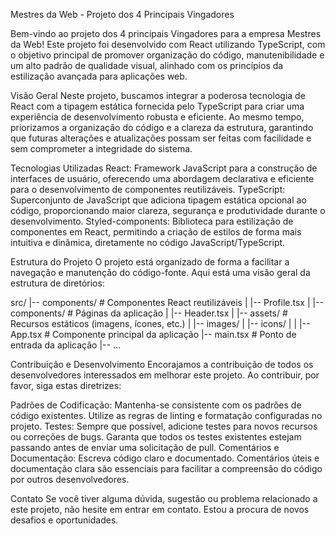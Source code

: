 Mestres da Web - Projeto dos 4 Principais Vingadores

Bem-vindo ao projeto dos 4 principais Vingadores para a empresa Mestres da Web! Este projeto foi desenvolvido com React utilizando TypeScript, com o objetivo principal de promover organização do código, manutenibilidade e um alto padrão de qualidade visual, alinhado com os princípios da estilização avançada para aplicações web.

Visão Geral
Neste projeto, buscamos integrar a poderosa tecnologia de React com a tipagem estática fornecida pelo TypeScript para criar uma experiência de desenvolvimento robusta e eficiente. Ao mesmo tempo, priorizamos a organização do código e a clareza da estrutura, garantindo que futuras alterações e atualizações possam ser feitas com facilidade e sem comprometer a integridade do sistema.

Tecnologias Utilizadas
React: Framework JavaScript para a construção de interfaces de usuário, oferecendo uma abordagem declarativa e eficiente para o desenvolvimento de componentes reutilizáveis.
TypeScript: Superconjunto de JavaScript que adiciona tipagem estática opcional ao código, proporcionando maior clareza, segurança e produtividade durante o desenvolvimento.
Styled-components: Biblioteca para estilização de componentes em React, permitindo a criação de estilos de forma mais intuitiva e dinâmica, diretamente no código JavaScript/TypeScript.

Estrutura do Projeto
O projeto está organizado de forma a facilitar a navegação e manutenção do código-fonte. Aqui está uma visão geral da estrutura de diretórios:

src/
|-- components/            # Componentes React reutilizáveis
|   |-- Profile.tsx
|
|-- components/                 # Páginas da aplicação
|   |-- Header.tsx
|
|-- assets/                # Recursos estáticos (imagens, ícones, etc.)
|   |-- images/
|   |-- icons/
|
|
|-- App.tsx                # Componente principal da aplicação
|-- main.tsx              # Ponto de entrada da aplicação
|-- ...

Contribuição e Desenvolvimento
Encorajamos a contribuição de todos os desenvolvedores interessados em melhorar este projeto. Ao contribuir, por favor, siga estas diretrizes:

Padrões de Codificação: Mantenha-se consistente com os padrões de código existentes. Utilize as regras de linting e formatação configuradas no projeto.
Testes: Sempre que possível, adicione testes para novos recursos ou correções de bugs. Garanta que todos os testes existentes estejam passando antes de enviar uma solicitação de pull.
Comentários e Documentação: Escreva código claro e documentado. Comentários úteis e documentação clara são essenciais para facilitar a compreensão do código por outros desenvolvedores.

Contato
Se você tiver alguma dúvida, sugestão ou problema relacionado a este projeto, não hesite em entrar em contato. Estou a procura de novos desafios e oportunidades.